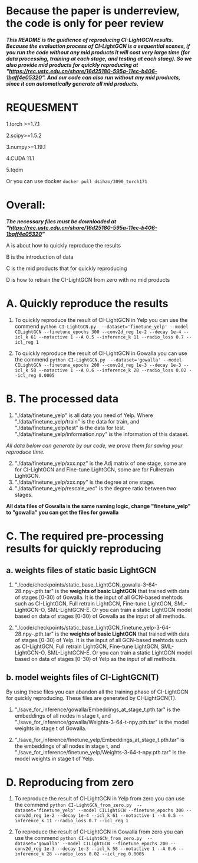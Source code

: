 # Because the paper is underreview, the code is only for peer review
***This README is the guidience of reproducing CI-LightGCN results. Because the evaluation process of CI-LightGCN is a sequential scenes, if you run the code without any mid products it will cost very large time (for data processing, training at each stage, and testing at each staeg). So we also provide mid products for quickly reproducing at "https://rec.ustc.edu.cn/share/16d25180-595a-11ec-b406-1baff4e05320". And our code can also run without any mid products, since it can automatically generate all mid products.***

# REQUESMENT
1.torch >=1.7.1

2.scipy>=1.5.2

3.numpy>=1.19.1

4.CUDA 11.1

5.tqdm

Or you can use docker ```docker pull dsihao/3090_torch171```

# Overall:
___The necessary files must be downloaded at "https://rec.ustc.edu.cn/share/16d25180-595a-11ec-b406-1baff4e05320"___

A is about how to quickly reproduce the results

B is the introduction of data

C is the mid products that for quickly reproducing

D is how to retrain the CI-LightGCN from zero with no mid products

# A. Quickly reproduce the results

1. To quickly reproduce the result of CI-LightGCN in Yelp you can use the commend 
```python CI-LightGCN.py  --dataset='finetune_yelp' --model CILightGCN --finetune_epochs 300 --conv2d_reg 1e-2 --decay 1e-4 --icl_k 61 --notactive 1 --A 0.5 --inference_k 11 --radio_loss 0.7 --icl_reg 1```

2. To quickly reproduce the result of CI-LightGCN in Gowalla you can use the commend 
```python CI-LightGCN.py  --dataset='gowalla' --model CILightGCN --finetune_epochs 200 --conv2d_reg 1e-3 --decay 1e-3 --icl_k 58 --notactive 1 --A 0.6 --inference_k 28 --radio_loss 0.02 --icl_reg 0.0005```

# B. The processed data
1. "./data/finetune_yelp" is all data you need of Yelp. Where "./data/finetune_yelp/train" is the data for train, and "./data/finetune_yelp/test" is the data for test. "./data/finetune_yelp/information.npy" is the information of this dataset.

_All data below can generate by our code, we prove them for saving your reproduce time._

2. "./data/finetune_yelp/xxx.npz" is the Adj matrix of one stage, some are for CI-LightGCN and Fine-tune LightGCN, some are for Fullretrain LightGCN.
3. "./data/finetune_yelp/xxx.npy" is the degree at one stage. 
4. "./data/finetune_yelp/rescale_vec" is the degree ratio between two stages.

__All data files of Gowalla is the same naming logic, change "finetune_yelp" to "gowalla" you can get the files for gowalla__


# C. The required pre-processing results for quickly reproducing

## a. weights files of static basic LightGCN
1. "./code/checkpoints/static_base_LightGCN_gowalla-3-64-28.npy-.pth.tar" is the __weights of basic LightGCN__ that trained with data of stages [0-30) of Gowalla. It is the input of all GCN-based mehtods such as CI-LightGCN, Full retrain LightGCN, Fine-tune LightGCN, SML-LightGCN-O, SML-LightGCN-E. Or you can train a static LightGCN model based on data of stages [0-30) of Gowalla as the input of all methods.

2. "./code/checkpoints/static_base_LightGCN_finetune_yelp-3-64-28.npy-.pth.tar" is the __weights of basic LightGCN__ that trained with data of stages [0-30) of Yelp. It is the input of all GCN-based mehtods such as CI-LightGCN, Full retrain LightGCN, Fine-tune LightGCN, SML-LightGCN-O, SML-LightGCN-E. Or you can train a static LightGCN model based on data of stages [0-30) of Yelp as the input of all methods.

## b. model weights files of CI-LightGCN(T)
By using these files you can abandon all the training phase of CI-LightGCN for quickly reproducing. These files are generated by CI-LightGCN(T).

1. "./save_for_inference/gowalla/Embeddings_at_stage_t.pth.tar" is the embeddings of all nodes in stage t, and "./save_for_inference/gowalla/Weights-3-64-t-npy.pth.tar" is the model weights in stage t of Gowalla.

2. "./save_for_inference/finetune_yelp/Embeddings_at_stage_t.pth.tar" is the embeddings of all nodes in stage t, and "./save_for_inference/finetune_yelp/Weights-3-64-t-npy.pth.tar" is the model weights in stage t of Yelp.


# D. Reproducing from zero

1. To reproduce the result of CI-LightGCN in Yelp from zero you can use the commend 
```python CI-LightGCN_from_zero.py  --dataset='finetune_yelp' --model CILightGCN --finetune_epochs 300 --conv2d_reg 1e-2 --decay 1e-4 --icl_k 61 --notactive 1 --A 0.5 --inference_k 11 --radio_loss 0.7 --icl_reg 1```

2. To reproduce the result of CI-LightGCN in Gowalla from zero you can use the commend 
```python CI-LightGCN_from_zero.py  --dataset='gowalla' --model CILightGCN --finetune_epochs 200 --conv2d_reg 1e-3 --decay 1e-3 --icl_k 58 --notactive 1 --A 0.6 --inference_k 28 --radio_loss 0.02 --icl_reg 0.0005```
